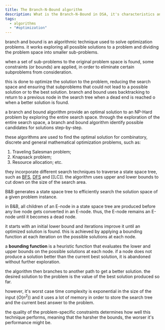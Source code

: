 ```yaml
---
title: The Branch-N-Bound algorithm
description: What is the Branch-N-Bound in DSA, it's characteristics and applications
tags:
  - algorithms
  - "#optimization"
---
```

branch and bound is an algorithmic technique used to solve optimization problems. it works exploring all possible solutions to a problem and dividing the problem space into smaller sub-problems.

when a set of sub-problems to the original problem space is found, some constraints (or bounds) are applied, in order to eliminate certain subproblems from consideration.

this is done to optimize the solution to the problem, reducing the search space and ensuring that subproblems that could not lead to a possible solution or to the best solution.
branch and bound uses backtracking to return to a previous node in the search tree when a dead end is reached o when a better solution is found.

a branch and bound algorithm provide an optimal solution to an NP-Hard problem by exploring the entire search space. through the exploration of the entire search space, a branch and bound algorithm identify possible candidates for solutions step-by-step.

these algorithms are used to find the optimal solution for combinatory, discrete and general mathematical optimization problems, such as:
1. Traveling Salesman problem;
2. Knapsack problem;
3. Resource allocation;
etc.

they incorporate different search techniques to traverse a state space tree, such as [BFS](https://github.com/guisaliba/dsa/blob/main/algorithms/search/graphs-search/bfs/notes.md), [DFS](https://github.com/guisaliba/dsa/blob/main/algorithms/search/graphs-search/dfs/notes.md) and [[LC]]. the algorithm uses upper and lower bounds to cut down on the size of the search area.

B&B generates a state space tree to efficiently search the solution space of a given problem instance.

in B&B, all children of an E-node in a state space tree are produced before any live node gets converted in an E-node. thus, the E-node remains an E-node until it becomes a dead node.

it starts with an initial lower bound and iterations improve it until an optimized solution is found. this is achieved by applying a bounding function at each iteration on the possible solutions at each node.

a **bounding function** is a heuristic function that evaluates the lower and upper bounds on the possible solutions at each node. if a node does not produce a solution better than the current best solution, it is abandoned without further exploration.

the algorithm then branches to another path to get a better solution. the desired solution to the problem is the value of the best solution produced so far.

however, it's worst case time complexity is exponential in the size of the input ($O(n^2)$) and it uses a lot of memory in order to store the search tree and the current best answer to the problem.

the quality of the problem-specific constraints determines how well this technique performs, meaning that the harsher the bounds, the worser it's performance might be.